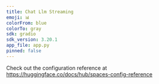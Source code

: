 ```yaml
---
title: Chat Llm Streaming
emoji: 📊
colorFrom: blue
colorTo: gray
sdk: gradio
sdk_version: 3.20.1
app_file: app.py
pinned: false
---
```


Check out the configuration reference at https://huggingface.co/docs/hub/spaces-config-reference

